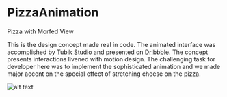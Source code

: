 # PizzaAnimation
Pizza with Morfed View

This is the design concept made real in code. The animated interface was accomplished by <a href="http://tubikstudio.com" rel="nofollow">Tubik Studio</a> and presented on <a href="https://dribbble.com/shots/2736160-GIF-Animation-for-Recipes-and-Cooking" rel="nofollow">Dribbble</a>. The concept presents interactions livened with motion design. The challenging task for developer here was to implement the sophisticated animation and we made major accent on the special effect of stretching cheese on the pizza.


<img src="http://i.giphy.com/26ufn7dMGTZCRny3C.gif" alt="alt text">

